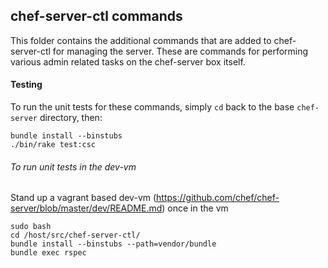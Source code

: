## chef-server-ctl commands

This folder contains the additional commands that are added to
chef-server-ctl for managing the server. These are commands for
performing various admin related tasks on the chef-server box itself.

#### Testing

To run the unit tests for these commands, simply `cd` back to the base
`chef-server` directory, then:

```
bundle install --binstubs
./bin/rake test:csc
```
###### To run unit tests in the dev-vm
Stand up a vagrant based dev-vm (https://github.com/chef/chef-server/blob/master/dev/README.md) once in the vm

```
sudo bash
cd /host/src/chef-server-ctl/
bundle install --binstubs --path=vendor/bundle
bundle exec rspec
```
